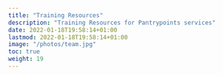 ```yaml
---
title: "Training Resources"
description: "Training Resources for Pantrypoints services"
date: 2022-01-18T19:58:14+01:00
lastmod: 2022-01-18T19:58:14+01:00
image: "/photos/team.jpg"
toc: true
weight: 19
---
```



